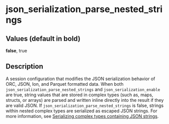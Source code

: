 # json\_serialization\_parse\_nested\_strings<a name="r_json_serialization_parse_nested_strings"></a>

## Values \(default in bold\)<a name="r_json_serialization_parse_nested_strings-values"></a>

**false**, true

## Description<a name="description"></a>

A session configuration that modifies the JSON serialization behavior of ORC, JSON, Ion, and Parquet formatted data\. When both `json_serialization_parse_nested_strings` and `json_serialization_enable` are true, string values that are stored in complex types \(such as, maps, structs, or arrays\) are parsed and written inline directly into the result if they are valid JSON\. If `json_serialization_parse_nested_strings` is false, strings within nested complex types are serialized as escaped JSON strings\. For more information, see [Serializing complex types containing JSON strings](serializing-complex-JSON.md#serializing-complex-JSON-strings)\. 